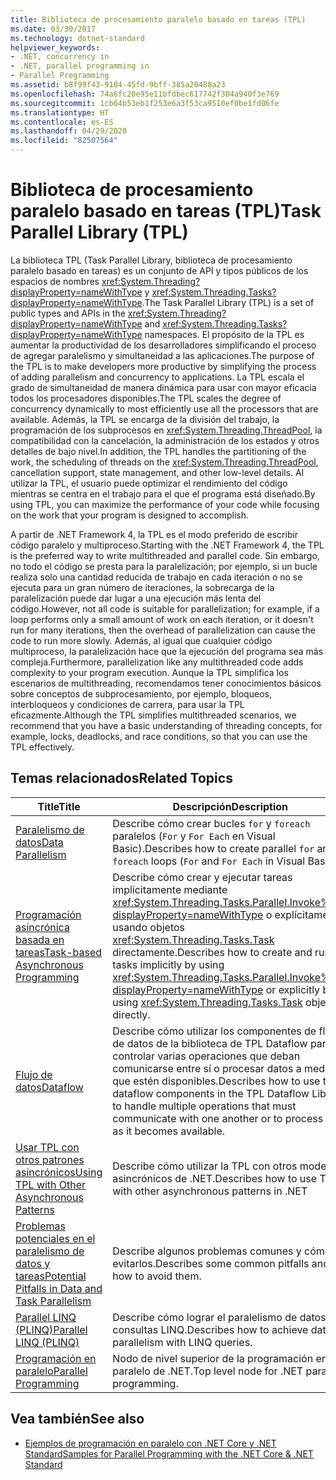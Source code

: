 ```yaml
---
title: Biblioteca de procesamiento paralelo basado en tareas (TPL)
ms.date: 03/30/2017
ms.technology: dotnet-standard
helpviewer_keywords:
- .NET, concurrency in
- .NET, parallel programming in
- Parallel Programming
ms.assetid: b8f99f43-9104-45fd-9bff-385a20488a23
ms.openlocfilehash: 74a6fc20e95e11bfdbec617742f304a940f3e769
ms.sourcegitcommit: 1cb64b53eb1f253e6a3f53ca9510ef0be1fd06fe
ms.translationtype: HT
ms.contentlocale: es-ES
ms.lasthandoff: 04/29/2020
ms.locfileid: "82507564"
---
```

# <a name="task-parallel-library-tpl"></a><span data-ttu-id="5aa4a-102">Biblioteca de procesamiento paralelo basado en tareas (TPL)</span><span class="sxs-lookup"><span data-stu-id="5aa4a-102">Task Parallel Library (TPL)</span></span>
<span data-ttu-id="5aa4a-103">La biblioteca TPL (Task Parallel Library, biblioteca de procesamiento paralelo basado en tareas) es un conjunto de API y tipos públicos de los espacios de nombres <xref:System.Threading?displayProperty=nameWithType> y <xref:System.Threading.Tasks?displayProperty=nameWithType>.</span><span class="sxs-lookup"><span data-stu-id="5aa4a-103">The Task Parallel Library (TPL) is a set of public types and APIs in the <xref:System.Threading?displayProperty=nameWithType> and <xref:System.Threading.Tasks?displayProperty=nameWithType> namespaces.</span></span> <span data-ttu-id="5aa4a-104">El propósito de la TPL es aumentar la productividad de los desarrolladores simplificando el proceso de agregar paralelismo y simultaneidad a las aplicaciones.</span><span class="sxs-lookup"><span data-stu-id="5aa4a-104">The purpose of the TPL is to make developers more productive by simplifying the process of adding parallelism and concurrency to applications.</span></span> <span data-ttu-id="5aa4a-105">La TPL escala el grado de simultaneidad de manera dinámica para usar con mayor eficacia todos los procesadores disponibles.</span><span class="sxs-lookup"><span data-stu-id="5aa4a-105">The TPL scales the degree of concurrency dynamically to most efficiently use all the processors that are available.</span></span> <span data-ttu-id="5aa4a-106">Además, la TPL se encarga de la división del trabajo, la programación de los subprocesos en <xref:System.Threading.ThreadPool>, la compatibilidad con la cancelación, la administración de los estados y otros detalles de bajo nivel.</span><span class="sxs-lookup"><span data-stu-id="5aa4a-106">In addition, the TPL handles the partitioning of the work, the scheduling of threads on the <xref:System.Threading.ThreadPool>, cancellation support, state management, and other low-level details.</span></span> <span data-ttu-id="5aa4a-107">Al utilizar la TPL, el usuario puede optimizar el rendimiento del código mientras se centra en el trabajo para el que el programa está diseñado.</span><span class="sxs-lookup"><span data-stu-id="5aa4a-107">By using TPL, you can maximize the performance of your code while focusing on the work that your program is designed to accomplish.</span></span>  
  
 <span data-ttu-id="5aa4a-108">A partir de .NET Framework 4, la TPL es el modo preferido de escribir código paralelo y multiproceso.</span><span class="sxs-lookup"><span data-stu-id="5aa4a-108">Starting with the .NET Framework 4, the TPL is the preferred way to write multithreaded and parallel code.</span></span> <span data-ttu-id="5aa4a-109">Sin embargo, no todo el código se presta para la paralelización; por ejemplo, si un bucle realiza solo una cantidad reducida de trabajo en cada iteración o no se ejecuta para un gran número de iteraciones, la sobrecarga de la paralelización puede dar lugar a una ejecución más lenta del código.</span><span class="sxs-lookup"><span data-stu-id="5aa4a-109">However, not all code is suitable for parallelization; for example, if a loop performs only a small amount of work on each iteration, or it doesn't run for many iterations, then the overhead of parallelization can cause the code to run more slowly.</span></span> <span data-ttu-id="5aa4a-110">Además, al igual que cualquier código multiproceso, la paralelización hace que la ejecución del programa sea más compleja.</span><span class="sxs-lookup"><span data-stu-id="5aa4a-110">Furthermore, parallelization like any multithreaded code adds complexity to your program execution.</span></span> <span data-ttu-id="5aa4a-111">Aunque la TPL simplifica los escenarios de multithreading, recomendamos tener conocimientos básicos sobre conceptos de subprocesamiento, por ejemplo, bloqueos, interbloqueos y condiciones de carrera, para usar la TPL eficazmente.</span><span class="sxs-lookup"><span data-stu-id="5aa4a-111">Although the TPL simplifies multithreaded scenarios, we recommend that you have a basic understanding of threading concepts, for example, locks, deadlocks, and race conditions, so that you can use the TPL effectively.</span></span>  
  
## <a name="related-topics"></a><span data-ttu-id="5aa4a-112">Temas relacionados</span><span class="sxs-lookup"><span data-stu-id="5aa4a-112">Related Topics</span></span>  
  
|<span data-ttu-id="5aa4a-113">Title</span><span class="sxs-lookup"><span data-stu-id="5aa4a-113">Title</span></span>|<span data-ttu-id="5aa4a-114">Descripción</span><span class="sxs-lookup"><span data-stu-id="5aa4a-114">Description</span></span>|  
|-|-|  
|[<span data-ttu-id="5aa4a-115">Paralelismo de datos</span><span class="sxs-lookup"><span data-stu-id="5aa4a-115">Data Parallelism</span></span>](../../../docs/standard/parallel-programming/data-parallelism-task-parallel-library.md)|<span data-ttu-id="5aa4a-116">Describe cómo crear bucles `for` y `foreach` paralelos (`For` y `For Each` en Visual Basic).</span><span class="sxs-lookup"><span data-stu-id="5aa4a-116">Describes how to create parallel `for` and `foreach` loops (`For` and `For Each` in Visual Basic).</span></span>|  
|[<span data-ttu-id="5aa4a-117">Programación asincrónica basada en tareas</span><span class="sxs-lookup"><span data-stu-id="5aa4a-117">Task-based Asynchronous Programming</span></span>](../../../docs/standard/parallel-programming/task-based-asynchronous-programming.md)|<span data-ttu-id="5aa4a-118">Describe cómo crear y ejecutar tareas implícitamente mediante <xref:System.Threading.Tasks.Parallel.Invoke%2A?displayProperty=nameWithType> o explícitamente usando objetos <xref:System.Threading.Tasks.Task> directamente.</span><span class="sxs-lookup"><span data-stu-id="5aa4a-118">Describes how to create and run tasks implicitly by using <xref:System.Threading.Tasks.Parallel.Invoke%2A?displayProperty=nameWithType> or explicitly by using <xref:System.Threading.Tasks.Task> objects directly.</span></span>|  
|[<span data-ttu-id="5aa4a-119">Flujo de datos</span><span class="sxs-lookup"><span data-stu-id="5aa4a-119">Dataflow</span></span>](../../../docs/standard/parallel-programming/dataflow-task-parallel-library.md)|<span data-ttu-id="5aa4a-120">Describe cómo utilizar los componentes de flujo de datos de la biblioteca de TPL Dataflow para controlar varias operaciones que deban comunicarse entre sí o procesar datos a medida que estén disponibles.</span><span class="sxs-lookup"><span data-stu-id="5aa4a-120">Describes how to use the dataflow components in the TPL Dataflow Library to handle multiple operations that must communicate with one another or to process data as it becomes available.</span></span>|  
|[<span data-ttu-id="5aa4a-121">Usar TPL con otros patrones asincrónicos</span><span class="sxs-lookup"><span data-stu-id="5aa4a-121">Using TPL with Other Asynchronous Patterns</span></span>](../../../docs/standard/parallel-programming/using-tpl-with-other-asynchronous-patterns.md)|<span data-ttu-id="5aa4a-122">Describe cómo utilizar la TPL con otros modelos asincrónicos de .NET.</span><span class="sxs-lookup"><span data-stu-id="5aa4a-122">Describes how to use TPL with other asynchronous patterns in .NET</span></span>|  
|[<span data-ttu-id="5aa4a-123">Problemas potenciales en el paralelismo de datos y tareas</span><span class="sxs-lookup"><span data-stu-id="5aa4a-123">Potential Pitfalls in Data and Task Parallelism</span></span>](../../../docs/standard/parallel-programming/potential-pitfalls-in-data-and-task-parallelism.md)|<span data-ttu-id="5aa4a-124">Describe algunos problemas comunes y cómo evitarlos.</span><span class="sxs-lookup"><span data-stu-id="5aa4a-124">Describes some common pitfalls and how to avoid them.</span></span>|  
|[<span data-ttu-id="5aa4a-125">Parallel LINQ (PLINQ)</span><span class="sxs-lookup"><span data-stu-id="5aa4a-125">Parallel LINQ (PLINQ)</span></span>](../../../docs/standard/parallel-programming/introduction-to-plinq.md)|<span data-ttu-id="5aa4a-126">Describe cómo lograr el paralelismo de datos con consultas LINQ.</span><span class="sxs-lookup"><span data-stu-id="5aa4a-126">Describes how to achieve data parallelism with LINQ queries.</span></span>|  
|[<span data-ttu-id="5aa4a-127">Programación en paralelo</span><span class="sxs-lookup"><span data-stu-id="5aa4a-127">Parallel Programming</span></span>](../../../docs/standard/parallel-programming/index.md)|<span data-ttu-id="5aa4a-128">Nodo de nivel superior de la programación en paralelo de .NET.</span><span class="sxs-lookup"><span data-stu-id="5aa4a-128">Top level node for .NET parallel programming.</span></span>|  
  
## <a name="see-also"></a><span data-ttu-id="5aa4a-129">Vea también</span><span class="sxs-lookup"><span data-stu-id="5aa4a-129">See also</span></span>

- [<span data-ttu-id="5aa4a-130">Ejemplos de programación en paralelo con .NET Core y .NET Standard</span><span class="sxs-lookup"><span data-stu-id="5aa4a-130">Samples for Parallel Programming with the .NET Core & .NET Standard</span></span>](/samples/browse/?products=dotnet-core%2Cdotnet-standard&term=parallel)
